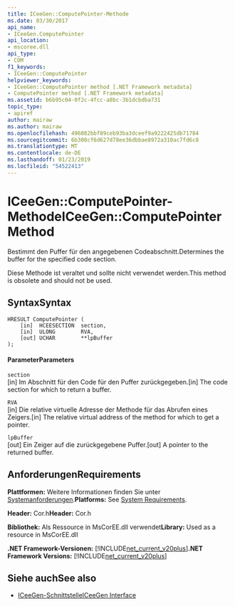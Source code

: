 ```yaml
---
title: ICeeGen::ComputePointer-Methode
ms.date: 03/30/2017
api_name:
- ICeeGen.ComputePointer
api_location:
- mscoree.dll
api_type:
- COM
f1_keywords:
- ICeeGen::ComputePointer
helpviewer_keywords:
- ICeeGen::ComputePointer method [.NET Framework metadata]
- ComputePointer method [.NET Framework metadata]
ms.assetid: b6b95c04-0f2c-4fcc-a8bc-3b1dcbdba731
topic_type:
- apiref
author: mairaw
ms.author: mairaw
ms.openlocfilehash: 496082bbf89ceb93ba3dceef9a9222425db71784
ms.sourcegitcommit: 6b308cf6d627d78ee36dbbae8972a310ac7fd6c8
ms.translationtype: MT
ms.contentlocale: de-DE
ms.lasthandoff: 01/23/2019
ms.locfileid: "54522413"
---
```

# <a name="iceegencomputepointer-method"></a><span data-ttu-id="6952f-102">ICeeGen::ComputePointer-Methode</span><span class="sxs-lookup"><span data-stu-id="6952f-102">ICeeGen::ComputePointer Method</span></span>
<span data-ttu-id="6952f-103">Bestimmt den Puffer für den angegebenen Codeabschnitt.</span><span class="sxs-lookup"><span data-stu-id="6952f-103">Determines the buffer for the specified code section.</span></span>  
  
 <span data-ttu-id="6952f-104">Diese Methode ist veraltet und sollte nicht verwendet werden.</span><span class="sxs-lookup"><span data-stu-id="6952f-104">This method is obsolete and should not be used.</span></span>  
  
## <a name="syntax"></a><span data-ttu-id="6952f-105">Syntax</span><span class="sxs-lookup"><span data-stu-id="6952f-105">Syntax</span></span>  
  
```  
HRESULT ComputePointer (  
    [in]  HCEESECTION  section,  
    [in]  ULONG        RVA,   
    [out] UCHAR        **lpBuffer  
);  
```  
  
#### <a name="parameters"></a><span data-ttu-id="6952f-106">Parameter</span><span class="sxs-lookup"><span data-stu-id="6952f-106">Parameters</span></span>  
 `section`  
 <span data-ttu-id="6952f-107">[in] Im Abschnitt für den Code für den Puffer zurückgegeben.</span><span class="sxs-lookup"><span data-stu-id="6952f-107">[in] The code section for which to return a buffer.</span></span>  
  
 `RVA`  
 <span data-ttu-id="6952f-108">[in] Die relative virtuelle Adresse der Methode für das Abrufen eines Zeigers.</span><span class="sxs-lookup"><span data-stu-id="6952f-108">[in] The relative virtual address of the method for which to get a pointer.</span></span>  
  
 `lpBuffer`  
 <span data-ttu-id="6952f-109">[out] Ein Zeiger auf die zurückgegebene Puffer.</span><span class="sxs-lookup"><span data-stu-id="6952f-109">[out] A pointer to the returned buffer.</span></span>  
  
## <a name="requirements"></a><span data-ttu-id="6952f-110">Anforderungen</span><span class="sxs-lookup"><span data-stu-id="6952f-110">Requirements</span></span>  
 <span data-ttu-id="6952f-111">**Plattformen:** Weitere Informationen finden Sie unter [Systemanforderungen](../../../../docs/framework/get-started/system-requirements.md).</span><span class="sxs-lookup"><span data-stu-id="6952f-111">**Platforms:** See [System Requirements](../../../../docs/framework/get-started/system-requirements.md).</span></span>  
  
 <span data-ttu-id="6952f-112">**Header:** Cor.h</span><span class="sxs-lookup"><span data-stu-id="6952f-112">**Header:** Cor.h</span></span>  
  
 <span data-ttu-id="6952f-113">**Bibliothek:** Als Ressource in MsCorEE.dll verwendet</span><span class="sxs-lookup"><span data-stu-id="6952f-113">**Library:** Used as a resource in MsCorEE.dll</span></span>  
  
 <span data-ttu-id="6952f-114">**.NET Framework-Versionen:** [!INCLUDE[net_current_v20plus](../../../../includes/net-current-v20plus-md.md)]</span><span class="sxs-lookup"><span data-stu-id="6952f-114">**.NET Framework Versions:** [!INCLUDE[net_current_v20plus](../../../../includes/net-current-v20plus-md.md)]</span></span>  
  
## <a name="see-also"></a><span data-ttu-id="6952f-115">Siehe auch</span><span class="sxs-lookup"><span data-stu-id="6952f-115">See also</span></span>
- [<span data-ttu-id="6952f-116">ICeeGen-Schnittstelle</span><span class="sxs-lookup"><span data-stu-id="6952f-116">ICeeGen Interface</span></span>](../../../../docs/framework/unmanaged-api/metadata/iceegen-interface.md)
